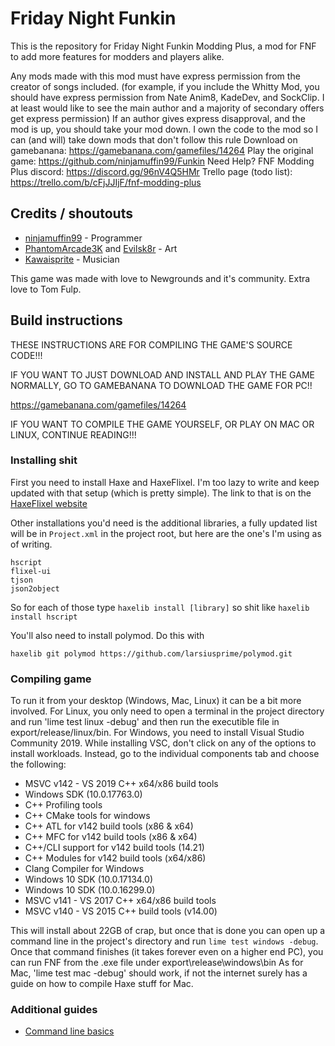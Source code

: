 # Friday Night Funkin

This is the repository for Friday Night Funkin Modding Plus, a mod for FNF to add more features for modders and players alike.

Any mods made with this mod must have express permission from the creator of songs included. 
(for example, if you include the Whitty Mod, you should have express permission from Nate Anim8, KadeDev, and SockClip.
I at least would like to see the main author and a majority of secondary offers get express permission)
If an author gives express disapproval, and the mod is up, you should take your mod down. I own the code to the mod so I can (and will)
take down mods that don't follow this rule
Download on gamebanana: https://gamebanana.com/gamefiles/14264
Play the original game: https://github.com/ninjamuffin99/Funkin
Need Help? FNF Modding Plus discord: https://discord.gg/96nV4Q5HMr
Trello page (todo list): https://trello.com/b/cFjJJIjF/fnf-modding-plus
## Credits / shoutouts

- [ninjamuffin99](https://twitter.com/ninja_muffin99) - Programmer
- [PhantomArcade3K](https://twitter.com/phantomarcade3k) and [Evilsk8r](https://twitter.com/evilsk8r) - Art
- [Kawaisprite](https://twitter.com/kawaisprite) - Musician

This game was made with love to Newgrounds and it's community. Extra love to Tom Fulp.

## Build instructions

THESE INSTRUCTIONS ARE FOR COMPILING THE GAME'S SOURCE CODE!!!

IF YOU WANT TO JUST DOWNLOAD AND INSTALL AND PLAY THE GAME NORMALLY, GO TO GAMEBANANA TO DOWNLOAD THE GAME FOR PC!!

https://gamebanana.com/gamefiles/14264

IF YOU WANT TO COMPILE THE GAME YOURSELF, OR PLAY ON MAC OR LINUX, CONTINUE READING!!!

### Installing shit

First you need to install Haxe and HaxeFlixel. I'm too lazy to write and keep updated with that setup (which is pretty simple).
The link to that is on the [HaxeFlixel website](https://haxeflixel.com/documentation/getting-started/)

Other installations you'd need is the additional libraries, a fully updated list will be in `Project.xml` in the project root, but here are the one's I'm using as of writing.

```
hscript
flixel-ui
tjson
json2object
```

So for each of those type `haxelib install [library]` so shit like `haxelib install hscript`

You'll also need to install polymod. Do this with

```
haxelib git polymod https://github.com/larsiusprime/polymod.git
```


### Compiling game


To run it from your desktop (Windows, Mac, Linux) it can be a bit more involved. For Linux, you only need to open a terminal in the project directory and run 'lime test linux -debug' and then run the executible file in export/release/linux/bin. For Windows, you need to install Visual Studio Community 2019. While installing VSC, don't click on any of the options to install workloads. Instead, go to the individual components tab and choose the following:
* MSVC v142 - VS 2019 C++ x64/x86 build tools
* Windows SDK (10.0.17763.0)
* C++ Profiling tools
* C++ CMake tools for windows
* C++ ATL for v142 build tools (x86 & x64)
* C++ MFC for v142 build tools (x86 & x64)
* C++/CLI support for v142 build tools (14.21)
* C++ Modules for v142 build tools (x64/x86)
* Clang Compiler for Windows
* Windows 10 SDK (10.0.17134.0)
* Windows 10 SDK (10.0.16299.0)
* MSVC v141 - VS 2017 C++ x64/x86 build tools
* MSVC v140 - VS 2015 C++ build tools (v14.00)

This will install about 22GB of crap, but once that is done you can open up a command line in the project's directory and run `lime test windows -debug`. Once that command finishes (it takes forever even on a higher end PC), you can run FNF from the .exe file under export\release\windows\bin
As for Mac, 'lime test mac -debug' should work, if not the internet surely has a guide on how to compile Haxe stuff for Mac.
### Additional guides

- [Command line basics](https://ninjamuffin99.newgrounds.com/news/post/1090480)
